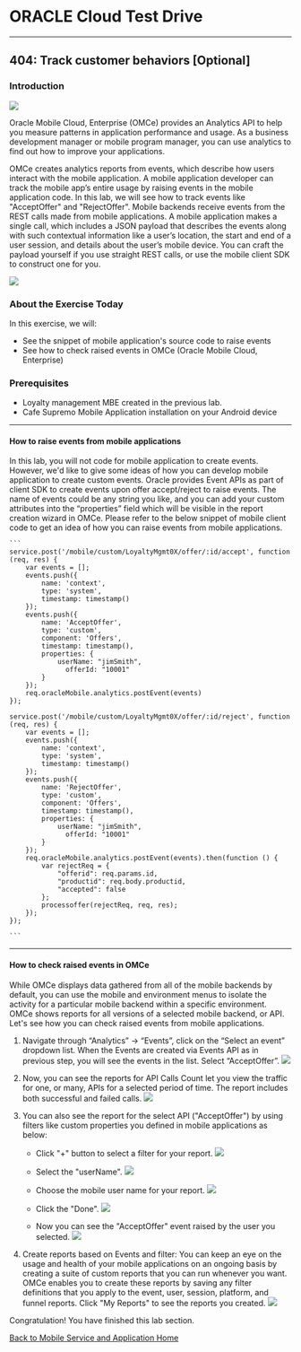 # ORACLE Cloud Test Drive #
-----
## 404: Track customer behaviors [Optional] ##

### Introduction ###
![](../common/images/mobile/404-Analytics_Overview.png)

Oracle Mobile Cloud, Enterprise (OMCe) provides an Analytics API to help you measure patterns in application performance and usage. As a business development manager or mobile program manager, you can use analytics to find out how to improve your applications.

OMCe creates analytics reports from events, which describe how users interact with the mobile application. A mobile application developer can track the mobile app’s entire usage by raising events in the mobile application code. In this lab, we will see how to track events like "AcceptOffer" and "RejectOffer". Mobile backends receive events from the REST calls made from mobile applications. A mobile application makes a single call, which includes a JSON payload that describes the events along with such contextual information like a user’s location, the start and end of a user session, and details about the user’s mobile device. You can craft the payload yourself if you use straight REST calls, or use the mobile client SDK to construct one for you.

![](../common/images/mobile/404-Analytics_Mechanism.png)


### About the Exercise Today ###
In this exercise, we will:
- See the snippet of mobile application's source code to raise events
- See how to check raised events in OMCe (Oracle Mobile Cloud, Enterprise)

### Prerequisites ###
- Loyalty management MBE created in the previous lab.
- Cafe Supremo Mobile Application installation on your Android device

----

#### How to raise events from mobile applications ####
In this lab, you will not code for mobile application to create events. However, we'd like to give some ideas of how you can develop mobile application to create custom events. Oracle provides Event APIs as part of client SDK to create events upon offer accept/reject to raise events. The name of events could be any string you like, and you can add your custom attributes into the “properties” field which will be visible in the report creation wizard in OMCe. Please refer to the below snippet of mobile client code to get an idea of how you can raise events from mobile applications.

    ```
    service.post('/mobile/custom/LoyaltyMgmt0X/offer/:id/accept', function (req, res) {
        var events = [];
        events.push({
            name: 'context',
            type: 'system',
            timestamp: timestamp()
        });
        events.push({
            name: 'AcceptOffer',
            type: 'custom',
            component: 'Offers',
            timestamp: timestamp(),
            properties: {
                userName: "jimSmith",
                  offerId: "10001"
            }
        });
        req.oracleMobile.analytics.postEvent(events)
    });

    service.post('/mobile/custom/LoyaltyMgmt0X/offer/:id/reject', function (req, res) {
        var events = [];
        events.push({
            name: 'context',
            type: 'system',
            timestamp: timestamp()
        });
        events.push({
            name: 'RejectOffer',
            type: 'custom',
            component: 'Offers',
            timestamp: timestamp(),
            properties: {
                userName: "jimSmith",
                  offerId: "10001"
            }
        });
        req.oracleMobile.analytics.postEvent(events).then(function () {
            var rejectReq = {
                "offerid": req.params.id,
                "productid": req.body.productid,
                "accepted": false
            };
            processoffer(rejectReq, req, res);
        });
    });

    ```

---
#### How to check raised events in OMCe ####
While OMCe displays data gathered from all of the mobile backends by default, you can use the mobile and environment menus to isolate the activity for a particular mobile backend within a specific environment. OMCe shows reports for all versions of a selected mobile backend, or API. Let's see how you can check raised events from mobile applications.

1. Navigate through “Analytics” -> “Events”, click on the “Select an event” dropdown list. When the Events are created via Events API as in previous step, you will see the events in the list. Select “AcceptOffer”.
![](../common/images/mobile/404-Analytics_Event_Check.png)


2. Now, you can see the reports for API Calls Count let you view the traffic for one, or many, APIs for a selected period of time. The report includes both successful and failed calls.
![](../common/images/mobile/404-Analytics_Event_Count.png)


3. You can also see the report for the select API ("AcceptOffer") by using filters like custom properties you defined in mobile applications as below:
    - Click "+" button to select a filter for your report.
    ![](../common/images/mobile/404-Analytics_Event_View_Filter.png)

    - Select the "userName".
    ![](../common/images/mobile/404-Analytics_Event_View2.png)

    - Choose the mobile user name for your report.
    ![](../common/images/mobile/404-Analytics_Event_View3.png)

    - Click the "Done".
    ![](../common/images/mobile/404-Analytics_Event_View4.png)

    - Now you can see the "AcceptOffer" event raised by the user you selected.
    ![](../common/images/mobile/404-Analytics_Event_View5.png)

4. Create reports based on Events and filter: You can keep an eye on the usage and health of your mobile applications on an ongoing basis by creating a suite of custom reports that you can run whenever you want. OMCe enables you to create these reports by saving any filter definitions that you apply to the event, user, session, platform, and funnel reports. Click "My Reports" to see the reports you created.
![](../common/images/mobile/404-Analytics_Event_Report_Creation.png)


Congratulation! You have finished this lab section.

[Back to Mobile Service and Application Home](README.md)
